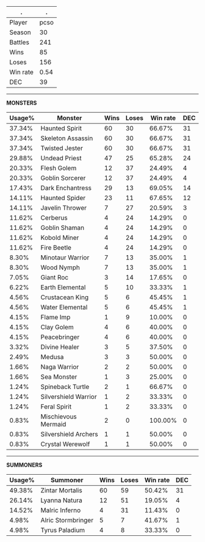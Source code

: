 .|.
|-|-
Player|pcso
Season|30
Battles|241
Wins|85
Loses|156
Win rate|0.54
DEC|39

---
**MONSTERS**

Usage%|Monster|Wins|Loses|Win rate|DEC|
-|-|-|-|-|-|
37.34%|Haunted Spirit|60|30|66.67%|31|
37.34%|Skeleton Assassin|60|30|66.67%|31|
37.34%|Twisted Jester|60|30|66.67%|31|
29.88%|Undead Priest|47|25|65.28%|24|
20.33%|Flesh Golem|12|37|24.49%|4|
20.33%|Goblin Sorcerer|12|37|24.49%|4|
17.43%|Dark Enchantress|29|13|69.05%|14|
14.11%|Haunted Spider|23|11|67.65%|12|
14.11%|Javelin Thrower|7|27|20.59%|3|
11.62%|Cerberus|4|24|14.29%|0|
11.62%|Goblin Shaman|4|24|14.29%|0|
11.62%|Kobold Miner|4|24|14.29%|0|
11.62%|Fire Beetle|4|24|14.29%|0|
8.30%|Minotaur Warrior|7|13|35.00%|1|
8.30%|Wood Nymph|7|13|35.00%|1|
7.05%|Giant Roc|3|14|17.65%|0|
6.22%|Earth Elemental|5|10|33.33%|1|
4.56%|Crustacean King|5|6|45.45%|1|
4.56%|Water Elemental|5|6|45.45%|1|
4.15%|Flame Imp|1|9|10.00%|0|
4.15%|Clay Golem|4|6|40.00%|0|
4.15%|Peacebringer|4|6|40.00%|0|
3.32%|Divine Healer|3|5|37.50%|0|
2.49%|Medusa|3|3|50.00%|0|
1.66%|Naga Warrior|2|2|50.00%|0|
1.66%|Sea Monster|1|3|25.00%|0|
1.24%|Spineback Turtle|2|1|66.67%|0|
1.24%|Silvershield Warrior|1|2|33.33%|0|
1.24%|Feral Spirit|1|2|33.33%|0|
0.83%|Mischievous Mermaid|2|0|100.00%|0|
0.83%|Silvershield Archers|1|1|50.00%|0|
0.83%|Crystal Werewolf|1|1|50.00%|0|

---
**SUMMONERS**

Usage%|Summoner|Wins|Loses|Win rate|DEC|
-|-|-|-|-|-|
49.38%|Zintar Mortalis|60|59|50.42%|31|
26.14%|Lyanna Natura|12|51|19.05%|4|
14.52%|Malric Inferno|4|31|11.43%|0|
4.98%|Alric Stormbringer|5|7|41.67%|1|
4.98%|Tyrus Paladium|4|8|33.33%|0|

